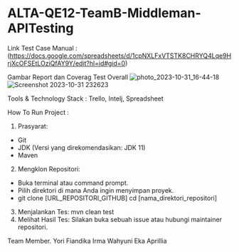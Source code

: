 # ALTA-QE12-TeamB-Middleman-APITesting #
Link Test Case Manual : (https://docs.google.com/spreadsheets/d/1cpNXLFxVTSTK8CHRYQ4Lqe9HrjXcOFSEtLOziQfAY9Y/edit?hl=id#gid=0)

Gambar Report dan Coverag Test Overall
![photo_2023-10-31_16-44-18](https://github.com/yorigustama/ALTA-QE12-TeamB-Middleman-WebTesting/assets/50369208/8aedd729-b18b-4ed5-9602-5b8d55d0241e)
![Screenshot 2023-10-31 232623](https://github.com/yorigustama/ALTA-QE12-TeamB-Middleman-WebTesting/assets/50369208/ef957e50-796e-4101-9681-345fd25d28cb)

Tools & Technology Stack : Trello, Intelj, Spreadsheet 

How To Run Project :

1. Prasyarat:
* Git
* JDK (Versi yang direkomendasikan: JDK 11)
* Maven
2. Mengklon Repositori:
* Buka terminal atau command prompt.
* Pilih direktori di mana Anda ingin menyimpan proyek.
* git clone [URL_REPOSITORI_GITHUB] cd [nama_direktori_repositori]
3. Menjalankan Tes: mvn clean test
4. Melihat Hasil Tes: Silakan buka sebuah issue atau hubungi maintainer repositori.

Team Member.
Yori Fiandika
Irma Wahyuni
Eka Aprillia
